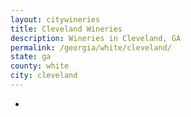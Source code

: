 ```yaml
---
layout: citywineries
title: Cleveland Wineries
description: Wineries in Cleveland, GA
permalink: /georgia/white/cleveland/
state: ga
county: white
city: cleveland
---
```

-
